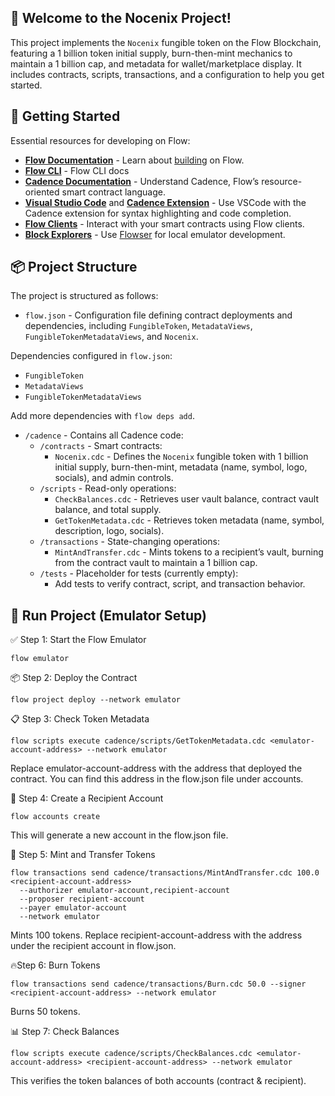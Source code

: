 ## 👋 Welcome to the Nocenix Project!

This project implements the `Nocenix` fungible token on the Flow Blockchain, featuring a 1 billion token initial supply, burn-then-mint mechanics to maintain a 1 billion cap, and metadata for wallet/marketplace display. It includes contracts, scripts, transactions, and a configuration to help you get started.

## 🔨 Getting Started

Essential resources for developing on Flow:

- **[Flow Documentation](https://developers.flow.com/)** - Learn about [building](https://developers.flow.com/build/flow) on Flow.
- **[Flow CLI](https://developers.flow.com/tools/flow-cli)** - Flow CLI docs
- **[Cadence Documentation](https://cadence-lang.org/docs/language)** - Understand Cadence, Flow’s resource-oriented smart contract language.
- **[Visual Studio Code](https://code.visualstudio.com/)** and **[Cadence Extension](https://marketplace.visualstudio.com/items?itemName=onflow.cadence)** - Use VSCode with the Cadence extension for syntax highlighting and code completion.
- **[Flow Clients](https://developers.flow.com/tools/clients)** - Interact with your smart contracts using Flow clients.
- **[Block Explorers](https://developers.flow.com/ecosystem/block-explorers)** - Use [Flowser](https://flowser.dev/) for local emulator development.

## 📦 Project Structure

The project is structured as follows:

- `flow.json` - Configuration file defining contract deployments and dependencies, including `FungibleToken`, `MetadataViews`, `FungibleTokenMetadataViews`, and `Nocenix`.

Dependencies configured in `flow.json`:
- `FungibleToken`
- `MetadataViews`
- `FungibleTokenMetadataViews`

Add more dependencies with `flow deps add`.

- `/cadence` - Contains all Cadence code:
  - `/contracts` - Smart contracts:
    - `Nocenix.cdc` - Defines the `Nocenix` fungible token with 1 billion initial supply, burn-then-mint, metadata (name, symbol, logo, socials), and admin controls.
  - `/scripts` - Read-only operations:
    - `CheckBalances.cdc` - Retrieves user vault balance, contract vault balance, and total supply.
    - `GetTokenMetadata.cdc` - Retrieves token metadata (name, symbol, description, logo, socials).
  - `/transactions` - State-changing operations:
    - `MintAndTransfer.cdc` - Mints tokens to a recipient’s vault, burning from the contract vault to maintain a 1 billion cap.
  - `/tests` - Placeholder for tests (currently empty):
    - Add tests to verify contract, script, and transaction behavior.

## 🚀 Run Project (Emulator Setup)

✅ Step 1: Start the Flow Emulator
```
flow emulator
```


📦 Step 2: Deploy the Contract
```
flow project deploy --network emulator
```


📋 Step 3: Check Token Metadata
```
flow scripts execute cadence/scripts/GetTokenMetadata.cdc <emulator-account-address> --network emulator
```
Replace emulator-account-address with the address that deployed the contract. You can find this address in the flow.json file under accounts.


👤 Step 4: Create a Recipient Account
```
flow accounts create
```
This will generate a new account in the flow.json file.


💸 Step 5: Mint and Transfer Tokens
```
flow transactions send cadence/transactions/MintAndTransfer.cdc 100.0 <recipient-account-address>
  --authorizer emulator-account,recipient-account
  --proposer recipient-account
  --payer emulator-account
  --network emulator
```
Mints 100 tokens. Replace recipient-account-address with the address under the recipient account in flow.json.


🔥Step 6: Burn Tokens
```
flow transactions send cadence/transactions/Burn.cdc 50.0 --signer <recipient-account-address> --network emulator
```
Burns 50 tokens.


📊 Step 7: Check Balances
```
flow scripts execute cadence/scripts/CheckBalances.cdc <emulator-account-address> <recipient-account-address> --network emulator
```
This verifies the token balances of both accounts (contract & recipient).
